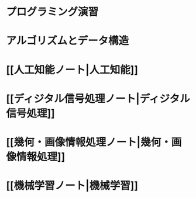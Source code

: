 # プログラミング演習

# アルゴリズムとデータ構造

# [[人工知能ノート|人工知能]]

# [[ディジタル信号処理ノート|ディジタル信号処理]]

# [[幾何・画像情報処理ノート|幾何・画像情報処理]]

# [[機械学習ノート|機械学習]]
